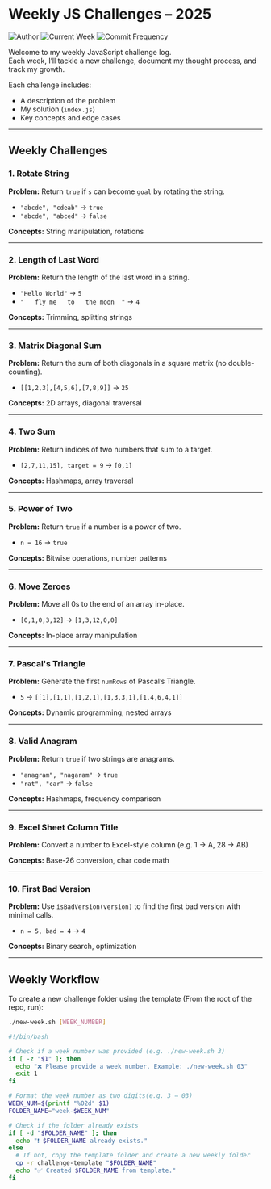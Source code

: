 # Weekly JS Challenges – 2025

![Author](https://img.shields.io/badge/author-gysagsohn-lightgrey)
![Current Week](https://img.shields.io/badge/challenge-week%201-blue)
![Commit Frequency](https://img.shields.io/badge/commits-weekly-green)

Welcome to my weekly JavaScript challenge log.  
Each week, I’ll tackle a new challenge, document my thought process, and track my growth.

Each challenge includes:
- A description of the problem
- My solution (`index.js`)
- Key concepts and edge cases

---

## Weekly Challenges

### 1. Rotate String
**Problem:** Return `true` if `s` can become `goal` by rotating the string.
- `"abcde", "cdeab"` → `true`
- `"abcde", "abced"` → `false`

**Concepts:** String manipulation, rotations

---

### 2. Length of Last Word
**Problem:** Return the length of the last word in a string.
- `"Hello World"` → `5`
- `"   fly me   to   the moon  "` → `4`

**Concepts:** Trimming, splitting strings

---

### 3. Matrix Diagonal Sum
**Problem:** Return the sum of both diagonals in a square matrix (no double-counting).
- `[[1,2,3],[4,5,6],[7,8,9]]` → `25`

**Concepts:** 2D arrays, diagonal traversal

---

### 4. Two Sum
**Problem:** Return indices of two numbers that sum to a target.
- `[2,7,11,15], target = 9` → `[0,1]`

**Concepts:** Hashmaps, array traversal

---

### 5. Power of Two
**Problem:** Return `true` if a number is a power of two.
- `n = 16` → `true`

**Concepts:** Bitwise operations, number patterns

---

### 6. Move Zeroes
**Problem:** Move all 0s to the end of an array in-place.
- `[0,1,0,3,12]` → `[1,3,12,0,0]`

**Concepts:** In-place array manipulation

---

### 7. Pascal's Triangle
**Problem:** Generate the first `numRows` of Pascal’s Triangle.
- `5` → `[[1],[1,1],[1,2,1],[1,3,3,1],[1,4,6,4,1]]`

**Concepts:** Dynamic programming, nested arrays

---

### 8. Valid Anagram
**Problem:** Return `true` if two strings are anagrams.
- `"anagram", "nagaram"` → `true`
- `"rat", "car"` → `false`

**Concepts:** Hashmaps, frequency comparison

---

### 9. Excel Sheet Column Title
**Problem:** Convert a number to Excel-style column (e.g. 1 → A, 28 → AB)

**Concepts:** Base-26 conversion, char code math

---

### 10. First Bad Version
**Problem:** Use `isBadVersion(version)` to find the first bad version with minimal calls.
- `n = 5, bad = 4` → `4`

**Concepts:** Binary search, optimization

---

## Weekly Workflow

To create a new challenge folder using the template (From the root of the repo, run):

``` bash
./new-week.sh [WEEK_NUMBER]
```

``` bash
#!/bin/bash

# Check if a week number was provided (e.g. ./new-week.sh 3)
if [ -z "$1" ]; then
  echo "❌ Please provide a week number. Example: ./new-week.sh 03"
  exit 1
fi

# Format the week number as two digits(e.g. 3 → 03)
WEEK_NUM=$(printf "%02d" $1)
FOLDER_NAME="week-$WEEK_NUM"

# Check if the folder already exists
if [ -d "$FOLDER_NAME" ]; then
  echo "❗ $FOLDER_NAME already exists."
else
  # If not, copy the template folder and create a new weekly folder
  cp -r challenge-template "$FOLDER_NAME"
  echo "✅ Created $FOLDER_NAME from template."
fi
```
